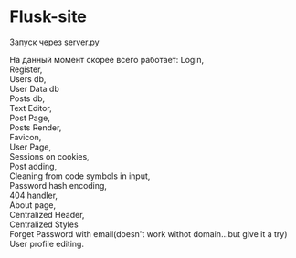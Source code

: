 # Flusk-site
Запуск через server.py

На данный момент скорее всего работает:
Login,<br>
Register,<br>
Users db,<br>
User Data db<br>
Posts db,<br>
Text Editor,<br>
Post Page,<br>
Posts Render,<br>
Favicon,<br>
User Page,<br>
Sessions on cookies,<br>
Post adding,<br>
Cleaning from code symbols in input,<br>
Password hash encoding,<br>
404 handler,<br>
About page,<br>
Centralized Header,<br>
Centralized Styles<br>
Forget Password with email(doesn't work withot domain...but give it a try)<br>
User profile editing.<br>
